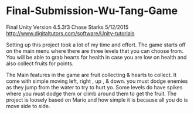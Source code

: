 # Final-Submission-Wu-Tang-Game
Final
Unity Version 4.5.3f3
Chase Starks 5/12/2015
http://www.digitaltutors.com/software/Unity-tutorials

Setting up this project took a lot of my time and effort. The game starts off on the main menu where there are three levels that you can choose from. You will be able to grab hearts for health in case you are low on health and also collect fruits for points.

The Main features in the game are fruit collecting & hearts to collect. It come with simple moving left, right , up , & down. you must dodge enemies as they jump from the water to try to hurt yo. Some levels do have spikes where you must dodge them or climb around them to get the fruit. The project is loosely based on Mario and how simple it is because all you do is move side to side. 


